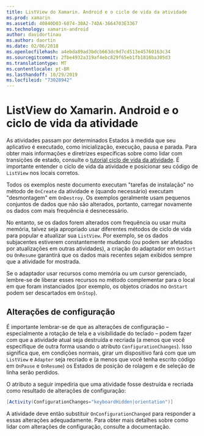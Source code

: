 ```yaml
---
title: ListView do Xamarin. Android e o ciclo de vida da atividade
ms.prod: xamarin
ms.assetid: 40840D03-6074-30A2-74DA-3664703E3367
ms.technology: xamarin-android
author: davidortinau
ms.author: daortin
ms.date: 02/06/2018
ms.openlocfilehash: a4ebda89ad3bdcb663dc9d7cd513e45760163c34
ms.sourcegitcommit: 2fbe4932a319af4ebc829f65eb1fb1816ba305d3
ms.translationtype: MT
ms.contentlocale: pt-BR
ms.lasthandoff: 10/29/2019
ms.locfileid: "73028942"
---
```

# <a name="xamarinandroid-listview-and-the-activity-lifecycle"></a>ListView do Xamarin. Android e o ciclo de vida da atividade

As atividades passam por determinados Estados à medida que seu aplicativo é executado, como inicialização, execução, pausa e parada. Para obter mais informações e diretrizes específicas sobre como lidar com transições de estado, consulte o [tutorial ciclo de vida da atividade](~/android/app-fundamentals/activity-lifecycle/index.md).
É importante entender o ciclo de vida da atividade e posicionar seu código de `ListView` nos locais corretos.

Todos os exemplos neste documento executam "tarefas de instalação" no método de `OnCreate` da atividade e (quando necessário) executam "desmontagem" em `OnDestroy`. Os exemplos geralmente usam pequenos conjuntos de dados que não são alterados, portanto, carregar novamente os dados com mais frequência é desnecessário.

No entanto, se os dados forem alterados com frequência ou usar muita memória, talvez seja apropriado usar diferentes métodos de ciclo de vida para popular e atualizar sua `ListView`. Por exemplo, se os dados subjacentes estiverem constantemente mudando (ou podem ser afetados por atualizações em outras atividades), a criação do adaptador em `OnStart` ou `OnResume` garantirá que os dados mais recentes sejam exibidos sempre que a atividade for mostrada.

Se o adaptador usar recursos como memória ou um cursor gerenciado, lembre-se de liberar esses recursos no método complementar para o local em que foram instanciados (por exemplo, os objetos criados no `OnStart` podem ser descartados em `OnStop`).

## <a name="configuration-changes"></a>Alterações de configuração

É importante lembrar-se de que as alterações de configuração &ndash; especialmente a rotação de tela e a visibilidade do teclado &ndash; podem fazer com que a atividade atual seja destruída e recriada (a menos que você especifique de outra forma usando o atributo `ConfigurationChanges`). Isso significa que, em condições normais, girar um dispositivo fará com que um `ListView` e `Adapter` seja recriado e (a menos que você tenha escrito código em `OnPause` e `OnResume`) os Estados de posição de rolagem e de seleção de linha serão perdidos.

O atributo a seguir impediria que uma atividade fosse destruída e recriada como resultado de alterações de configuração:

```csharp
[Activity(ConfigurationChanges="keyboardHidden|orientation")]
```

A atividade deve então substituir `OnConfigurationChanged` para responder a essas alterações adequadamente. Para obter mais detalhes sobre como lidar com alterações de configuração, consulte a documentação.
